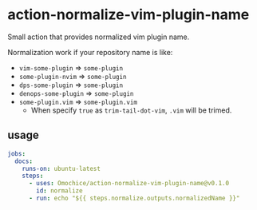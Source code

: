 # action-normalize-vim-plugin-name

Small action that provides normalized vim plugin name.

Normalization work if your repository name is like:

- `vim-some-plugin` => `some-plugin`
- `some-plugin-nvim` => `some-plugin`
- `dps-some-plugin` => `some-plugin`
- `denops-some-plugin` => `some-plugin`
- `some-plugin.vim` => `some-plugin.vim`
  - When specify `true` as `trim-tail-dot-vim`, `.vim` will be trimed.

## usage

```yml
jobs:
  docs:
    runs-on: ubuntu-latest
    steps:
      - uses: Omochice/action-normalize-vim-plugin-name@v0.1.0
        id: normalize
      - run: echo "${{ steps.normalize.outputs.normalizedName }}"
```

